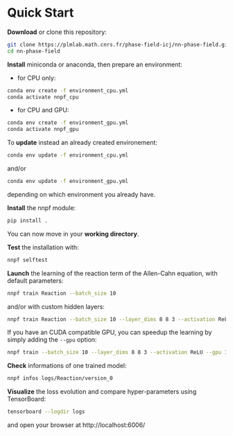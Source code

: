 # Quick Start

**Download** or clone this repository:
```bash
git clone https://plmlab.math.cnrs.fr/phase-field-icj/nn-phase-field.git
cd nn-phase-field
```

**Install** miniconda or anaconda, then prepare an environment:
- for CPU only:
```bash
conda env create -f environment_cpu.yml
conda activate nnpf_cpu
```
- for CPU and GPU:
```bash
conda env create -f environment_gpu.yml
conda activate nnpf_gpu
```

To **update** instead an already created environement:
```bash
conda env update -f environment_cpu.yml
```
and/or
```bash
conda env update -f environment_gpu.yml
```
depending on which environment you already have.

**Install** the nnpf module:
```bash
pip install .
```

You can now move in your **working directory**.

**Test** the installation with:
```bash
nnpf selftest
```

**Launch** the learning of the reaction term of the Allen-Cahn equation, with default parameters:
```bash
nnpf train Reaction --batch_size 10
```
and/or with custom hidden layers:
```bash
nnpf train Reaction --batch_size 10 --layer_dims 8 8 3 --activation ReLU
```

If you have an CUDA compatible GPU, you can speedup the learning by simply adding the `--gpu` option:
```bash
nnpf train --batch_size 10 --layer_dims 8 8 3 --activation ReLU --gpu 1
```

**Check** informations of one trained model:
```bash
nnpf infos logs/Reaction/version_0
```

**Visualize** the loss evolution and compare hyper-parameters using TensorBoard:
```bash
tensorboard --logdir logs
```
and open your browser at http://localhost:6006/

